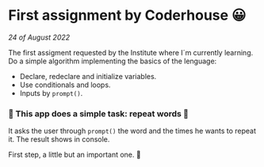 # First assignment by Coderhouse :grinning:
*24 of August 2022*

The first assigment requested by the Institute where I´m currently learning. Do a simple algorithm implementing the basics of the lenguage:
* Declare, redeclare and initialize variables.
* Use conditionals and loops.
* Inputs by `prompt()`.


### :repeat: This app does a simple task: repeat words :repeat:
It asks the user through `prompt()` the word and the times he wants to repeat it. The result shows in console.

First step, a little but an important one. :muscle:
